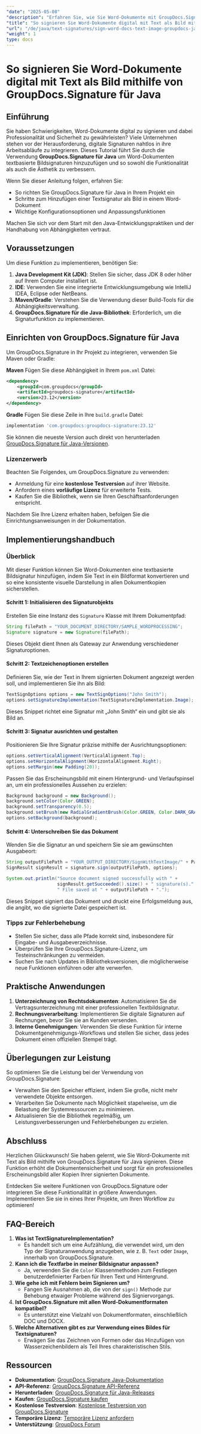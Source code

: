 ```yaml
---
"date": "2025-05-08"
"description": "Erfahren Sie, wie Sie Word-Dokumente mit GroupDocs.Signature für Java signieren, indem Sie Text als Bild verwenden. Verbessern Sie die Dokumentensicherheit und sorgen Sie für Professionalität in Ihrem digitalen Workflow."
"title": "So signieren Sie Word-Dokumente digital mit Text als Bild mithilfe von GroupDocs.Signature für Java"
"url": "/de/java/text-signatures/sign-word-docs-text-image-groupdocs-java/"
"weight": 1
type: docs
---
```

# So signieren Sie Word-Dokumente digital mit Text als Bild mithilfe von GroupDocs.Signature für Java

## Einführung

Sie haben Schwierigkeiten, Word-Dokumente digital zu signieren und dabei Professionalität und Sicherheit zu gewährleisten? Viele Unternehmen stehen vor der Herausforderung, digitale Signaturen nahtlos in ihre Arbeitsabläufe zu integrieren. Dieses Tutorial führt Sie durch die Verwendung **GroupDocs.Signature für Java** um Word-Dokumenten textbasierte Bildsignaturen hinzuzufügen und so sowohl die Funktionalität als auch die Ästhetik zu verbessern.

Wenn Sie dieser Anleitung folgen, erfahren Sie:
- So richten Sie GroupDocs.Signature für Java in Ihrem Projekt ein
- Schritte zum Hinzufügen einer Textsignatur als Bild in einem Word-Dokument
- Wichtige Konfigurationsoptionen und Anpassungsfunktionen

Machen Sie sich vor dem Start mit den Java-Entwicklungspraktiken und der Handhabung von Abhängigkeiten vertraut. 

## Voraussetzungen

Um diese Funktion zu implementieren, benötigen Sie:
1. **Java Development Kit (JDK)**: Stellen Sie sicher, dass JDK 8 oder höher auf Ihrem Computer installiert ist.
2. **IDE**: Verwenden Sie eine integrierte Entwicklungsumgebung wie IntelliJ IDEA, Eclipse oder NetBeans.
3. **Maven/Gradle**: Verstehen Sie die Verwendung dieser Build-Tools für die Abhängigkeitsverwaltung.
4. **GroupDocs.Signature für die Java-Bibliothek**: Erforderlich, um die Signaturfunktion zu implementieren.

## Einrichten von GroupDocs.Signature für Java

Um GroupDocs.Signature in Ihr Projekt zu integrieren, verwenden Sie Maven oder Gradle:

**Maven**
Fügen Sie diese Abhängigkeit in Ihrem `pom.xml` Datei:
```xml
<dependency>
    <groupId>com.groupdocs</groupId>
    <artifactId>groupdocs-signature</artifactId>
    <version>23.12</version>
</dependency>
```

**Gradle**
Fügen Sie diese Zeile in Ihre `build.gradle` Datei:
```gradle
implementation 'com.groupdocs:groupdocs-signature:23.12'
```

Sie können die neueste Version auch direkt von herunterladen [GroupDocs.Signature für Java-Versionen](https://releases.groupdocs.com/signature/java/).

### Lizenzerwerb

Beachten Sie Folgendes, um GroupDocs.Signature zu verwenden:
- Anmeldung für eine **kostenlose Testversion** auf ihrer Website.
- Anfordern eines **vorläufige Lizenz** für erweiterte Tests.
- Kaufen Sie die Bibliothek, wenn sie Ihren Geschäftsanforderungen entspricht.

Nachdem Sie Ihre Lizenz erhalten haben, befolgen Sie die Einrichtungsanweisungen in der Dokumentation. 

## Implementierungshandbuch

### Überblick

Mit dieser Funktion können Sie Word-Dokumenten eine textbasierte Bildsignatur hinzufügen, indem Sie Text in ein Bildformat konvertieren und so eine konsistente visuelle Darstellung in allen Dokumentkopien sicherstellen.

#### Schritt 1: Initialisieren des Signaturobjekts

Erstellen Sie eine Instanz des `Signature` Klasse mit Ihrem Dokumentpfad:
```java
String filePath = "YOUR_DOCUMENT_DIRECTORY/SAMPLE_WORDPROCESSING";
Signature signature = new Signature(filePath);
```
Dieses Objekt dient Ihnen als Gateway zur Anwendung verschiedener Signaturoptionen.

#### Schritt 2: Textzeichenoptionen erstellen

Definieren Sie, wie der Text in Ihrem signierten Dokument angezeigt werden soll, und implementieren Sie ihn als Bild:
```java
TextSignOptions options = new TextSignOptions("John Smith");
options.setSignatureImplementation(TextSignatureImplementation.Image);
```
Dieses Snippet richtet eine Signatur mit „John Smith“ ein und gibt sie als Bild an.

#### Schritt 3: Signatur ausrichten und gestalten

Positionieren Sie Ihre Signatur präzise mithilfe der Ausrichtungsoptionen:
```java
options.setVerticalAlignment(VerticalAlignment.Top);
options.setHorizontalAlignment(HorizontalAlignment.Right);
options.setMargin(new Padding(20));
```
Passen Sie das Erscheinungsbild mit einem Hintergrund- und Verlaufspinsel an, um ein professionelles Aussehen zu erzielen:
```java
Background background = new Background();
background.setColor(Color.GREEN);
background.setTransparency(0.5);
background.setBrush(new RadialGradientBrush(Color.GREEN, Color.DARK_GRAY));
options.setBackground(background);
```

#### Schritt 4: Unterschreiben Sie das Dokument

Wenden Sie die Signatur an und speichern Sie sie am gewünschten Ausgabeort:
```java
String outputFilePath = "YOUR_OUTPUT_DIRECTORY/SignWithTextImage/" + Paths.get(filePath).getFileName().toString();
SignResult signResult = signature.sign(outputFilePath, options);

System.out.println("Source document signed successfully with " + 
                   signResult.getSucceeded().size() + " signature(s)." +
                   " File saved at " + outputFilePath + ".");
```
Dieses Snippet signiert das Dokument und druckt eine Erfolgsmeldung aus, die angibt, wo die signierte Datei gespeichert ist.

### Tipps zur Fehlerbehebung
- Stellen Sie sicher, dass alle Pfade korrekt sind, insbesondere für Eingabe- und Ausgabeverzeichnisse.
- Überprüfen Sie Ihre GroupDocs.Signature-Lizenz, um Testeinschränkungen zu vermeiden.
- Suchen Sie nach Updates in Bibliotheksversionen, die möglicherweise neue Funktionen einführen oder alte verwerfen.

## Praktische Anwendungen

1. **Unterzeichnung von Rechtsdokumenten**: Automatisieren Sie die Vertragsunterzeichnung mit einer professionellen Textbildsignatur.
2. **Rechnungsverarbeitung**: Implementieren Sie digitale Signaturen auf Rechnungen, bevor Sie sie an Kunden versenden.
3. **Interne Genehmigungen**: Verwenden Sie diese Funktion für interne Dokumentgenehmigungs-Workflows und stellen Sie sicher, dass jedes Dokument einen offiziellen Stempel trägt.

## Überlegungen zur Leistung

So optimieren Sie die Leistung bei der Verwendung von GroupDocs.Signature:
- Verwalten Sie den Speicher effizient, indem Sie große, nicht mehr verwendete Objekte entsorgen.
- Verarbeiten Sie Dokumente nach Möglichkeit stapelweise, um die Belastung der Systemressourcen zu minimieren.
- Aktualisieren Sie die Bibliothek regelmäßig, um Leistungsverbesserungen und Fehlerbehebungen zu erzielen.

## Abschluss

Herzlichen Glückwunsch! Sie haben gelernt, wie Sie Word-Dokumente mit Text als Bild mithilfe von GroupDocs.Signature für Java signieren. Diese Funktion erhöht die Dokumentensicherheit und sorgt für ein professionelles Erscheinungsbild aller Kopien Ihrer signierten Dokumente.

Entdecken Sie weitere Funktionen von GroupDocs.Signature oder integrieren Sie diese Funktionalität in größere Anwendungen. Implementieren Sie sie in eines Ihrer Projekte, um Ihren Workflow zu optimieren!

## FAQ-Bereich

1. **Was ist TextSignatureImplementation?**
   - Es handelt sich um eine Aufzählung, die verwendet wird, um den Typ der Signaturanwendung anzugeben, wie z. B. `Text` oder `Image`, innerhalb von GroupDocs.Signature.
2. **Kann ich die Textfarbe in meiner Bildsignatur anpassen?**
   - Ja, verwenden Sie die `Color` Klassenmethoden zum Festlegen benutzerdefinierter Farben für Ihren Text und Hintergrund.
3. **Wie gehe ich mit Fehlern beim Signieren um?**
   - Fangen Sie Ausnahmen ab, die von der `sign()` Methode zur Behebung etwaiger Probleme während des Signiervorgangs.
4. **Ist GroupDocs.Signature mit allen Word-Dokumentformaten kompatibel?**
   - Es unterstützt eine Vielzahl von Dokumentformaten, einschließlich DOC und DOCX.
5. **Welche Alternativen gibt es zur Verwendung eines Bildes für Textsignaturen?**
   - Erwägen Sie das Zeichnen von Formen oder das Hinzufügen von Wasserzeichenbildern als Teil Ihres charakteristischen Stils.

## Ressourcen

- **Dokumentation**: [GroupDocs.Signature Java-Dokumentation](https://docs.groupdocs.com/signature/java/)
- **API-Referenz**: [GroupDocs.Signature API-Referenz](https://reference.groupdocs.com/signature/java/)
- **Herunterladen**: [GroupDocs.Signature für Java-Releases](https://releases.groupdocs.com/signature/java/)
- **Kaufen**: [GroupDocs.Signature kaufen](https://purchase.groupdocs.com/buy)
- **Kostenlose Testversion**: [Kostenlose Testversion von GroupDocs.Signature](https://releases.groupdocs.com/signature/java/)
- **Temporäre Lizenz**: [Temporäre Lizenz anfordern](https://purchase.groupdocs.com/temporary-license/)
- **Unterstützung**: [GroupDocs Forum](https://forum.groupdocs.com/c/signature/)